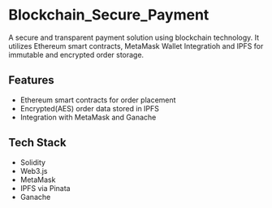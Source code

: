 # Blockchain_Secure_Payment
A secure and transparent payment solution using blockchain technology. It utilizes Ethereum smart contracts, MetaMask Wallet Integratioh and IPFS for immutable and encrypted order storage.
## Features
- Ethereum smart contracts for order placement
- Encrypted(AES) order data stored in IPFS
- Integration with MetaMask and Ganache

## Tech Stack
- Solidity
- Web3.js
- MetaMask
- IPFS via Pinata
- Ganache
